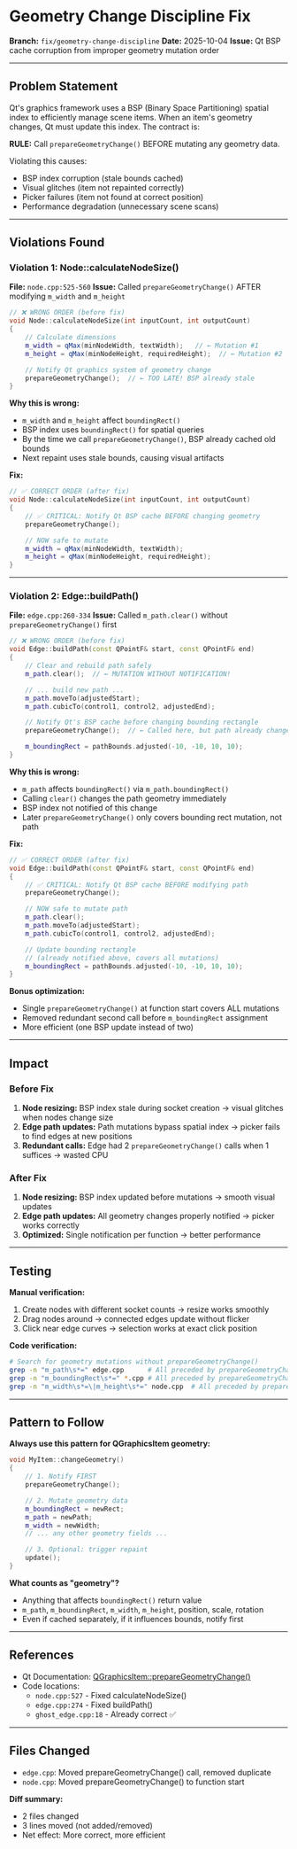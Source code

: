 # Geometry Change Discipline Fix

**Branch:** `fix/geometry-change-discipline`
**Date:** 2025-10-04
**Issue:** Qt BSP cache corruption from improper geometry mutation order

---

## Problem Statement

Qt's graphics framework uses a BSP (Binary Space Partitioning) spatial index to efficiently manage scene items. When an item's geometry changes, Qt must update this index. The contract is:

**RULE:** Call `prepareGeometryChange()` BEFORE mutating any geometry data.

Violating this causes:
- BSP index corruption (stale bounds cached)
- Visual glitches (item not repainted correctly)
- Picker failures (item not found at correct position)
- Performance degradation (unnecessary scene scans)

---

## Violations Found

### Violation 1: Node::calculateNodeSize()

**File:** `node.cpp:525-560`
**Issue:** Called `prepareGeometryChange()` AFTER modifying `m_width` and `m_height`

```cpp
// ❌ WRONG ORDER (before fix)
void Node::calculateNodeSize(int inputCount, int outputCount)
{
    // Calculate dimensions
    m_width = qMax(minNodeWidth, textWidth);   // ← Mutation #1
    m_height = qMax(minNodeHeight, requiredHeight);  // ← Mutation #2

    // Notify Qt graphics system of geometry change
    prepareGeometryChange();  // ← TOO LATE! BSP already stale
}
```

**Why this is wrong:**
- `m_width` and `m_height` affect `boundingRect()`
- BSP index uses `boundingRect()` for spatial queries
- By the time we call `prepareGeometryChange()`, BSP already cached old bounds
- Next repaint uses stale bounds, causing visual artifacts

**Fix:**
```cpp
// ✅ CORRECT ORDER (after fix)
void Node::calculateNodeSize(int inputCount, int outputCount)
{
    // ✅ CRITICAL: Notify Qt BSP cache BEFORE changing geometry
    prepareGeometryChange();

    // NOW safe to mutate
    m_width = qMax(minNodeWidth, textWidth);
    m_height = qMax(minNodeHeight, requiredHeight);
}
```

---

### Violation 2: Edge::buildPath()

**File:** `edge.cpp:260-334`
**Issue:** Called `m_path.clear()` without `prepareGeometryChange()` first

```cpp
// ❌ WRONG ORDER (before fix)
void Edge::buildPath(const QPointF& start, const QPointF& end)
{
    // Clear and rebuild path safely
    m_path.clear();  // ← MUTATION WITHOUT NOTIFICATION!

    // ... build new path ...
    m_path.moveTo(adjustedStart);
    m_path.cubicTo(control1, control2, adjustedEnd);

    // Notify Qt's BSP cache before changing bounding rectangle
    prepareGeometryChange();  // ← Called here, but path already changed!

    m_boundingRect = pathBounds.adjusted(-10, -10, 10, 10);
}
```

**Why this is wrong:**
- `m_path` affects `boundingRect()` via `m_path.boundingRect()`
- Calling `clear()` changes the path geometry immediately
- BSP index not notified of this change
- Later `prepareGeometryChange()` only covers bounding rect mutation, not path

**Fix:**
```cpp
// ✅ CORRECT ORDER (after fix)
void Edge::buildPath(const QPointF& start, const QPointF& end)
{
    // ✅ CRITICAL: Notify Qt BSP cache BEFORE modifying path
    prepareGeometryChange();

    // NOW safe to mutate path
    m_path.clear();
    m_path.moveTo(adjustedStart);
    m_path.cubicTo(control1, control2, adjustedEnd);

    // Update bounding rectangle
    // (already notified above, covers all mutations)
    m_boundingRect = pathBounds.adjusted(-10, -10, 10, 10);
}
```

**Bonus optimization:**
- Single `prepareGeometryChange()` at function start covers ALL mutations
- Removed redundant second call before `m_boundingRect` assignment
- More efficient (one BSP update instead of two)

---

## Impact

### Before Fix
1. **Node resizing:** BSP index stale during socket creation → visual glitches when nodes change size
2. **Edge path updates:** Path mutations bypass spatial index → picker fails to find edges at new positions
3. **Redundant calls:** Edge had 2 `prepareGeometryChange()` calls when 1 suffices → wasted CPU

### After Fix
1. **Node resizing:** BSP index updated before mutations → smooth visual updates
2. **Edge path updates:** All geometry changes properly notified → picker works correctly
3. **Optimized:** Single notification per function → better performance

---

## Testing

**Manual verification:**
1. Create nodes with different socket counts → resize works smoothly
2. Drag nodes around → connected edges update without flicker
3. Click near edge curves → selection works at exact click position

**Code verification:**
```bash
# Search for geometry mutations without prepareGeometryChange()
grep -n "m_path\s*=" edge.cpp      # All preceded by prepareGeometryChange()
grep -n "m_boundingRect\s*=" *.cpp # All preceded by prepareGeometryChange()
grep -n "m_width\s*=\|m_height\s*=" node.cpp  # All preceded by prepareGeometryChange()
```

---

## Pattern to Follow

**Always use this pattern for QGraphicsItem geometry:**

```cpp
void MyItem::changeGeometry()
{
    // 1. Notify FIRST
    prepareGeometryChange();

    // 2. Mutate geometry data
    m_boundingRect = newRect;
    m_path = newPath;
    m_width = newWidth;
    // ... any other geometry fields ...

    // 3. Optional: trigger repaint
    update();
}
```

**What counts as "geometry"?**
- Anything that affects `boundingRect()` return value
- `m_path`, `m_boundingRect`, `m_width`, `m_height`, position, scale, rotation
- Even if cached separately, if it influences bounds, notify first

---

## References

- Qt Documentation: [QGraphicsItem::prepareGeometryChange()](https://doc.qt.io/qt-5/qgraphicsitem.html#prepareGeometryChange)
- Code locations:
  - `node.cpp:527` - Fixed calculateNodeSize()
  - `edge.cpp:274` - Fixed buildPath()
  - `ghost_edge.cpp:18` - Already correct ✅

---

## Files Changed

- `edge.cpp`: Moved prepareGeometryChange() call, removed duplicate
- `node.cpp`: Moved prepareGeometryChange() to function start

**Diff summary:**
- 2 files changed
- 3 lines moved (not added/removed)
- Net effect: More correct, more efficient
